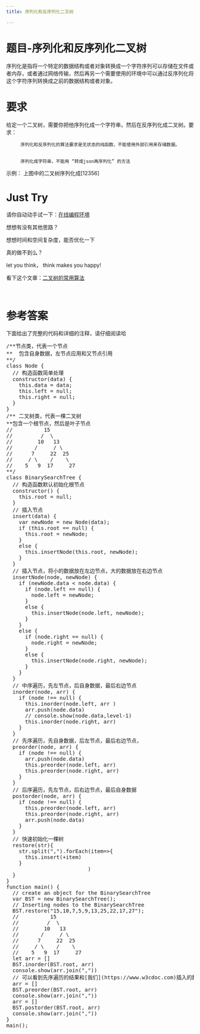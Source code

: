 ```yaml
---
title: 序列化和反序列化二叉树

---
```


# 题目-序列化和反序列化二叉树

  序列化是指将一个特定的数据结构或者对象转换成一个字符序列可以存储在文件或者内存，或者通过网络传输，然后再另一个需要使用的环境中可以通过反序列化将这个字符序列转换成之前的数据结构或者对象。

# 要求

  给定一个二叉树，需要你把他序列化成一个字符串，然后在反序列化成二叉树。要求：

<div>
  <ol>
    
      序列化和反序列化的算法要求是无状态的纯函数，不能使用外部引用来存储数据。
    
    
      序列化成字符串，不能用 “转成json再序列化” 的方法
    
  </ol>
 示例： 上图中的二叉树序列化成[12356]
  
  <h1>
    Just Try
  </h1>
 请你自动动手试一下：<a href="https://www.f2e123.com/code?code=algorithm&pid=4330">在线编程环境</a>
  
 想想有没有其他思路？
  
 想想时间和空间复杂度，能否优化一下
  
 真的做不到么？
  
 let you think， think makes you happy!
  
 看下这个文章：<a href="https://cloud.tencent.com/developer/article/1125506">二叉树的常用算法</a>
  
 &nbsp;
  
  <h1>
    参考答案
  </h1>
 下面给出了完整的代码和详细的注释，请仔细阅读哈
  
  <pre class="EnlighterJSRAW" data-enlighter-language="null">/**节点类，代表一个节点
**  包含自身数据，左节点应用和又节点引用
**/
class Node {
  // 构造函数简单处理
  constructor(data) {
    this.data = data;
    this.left = null;
    this.right = null;
  }
}
/** 二叉树类，代表一棵二叉树
**包含一个根节点，然后是叶子节点
//          15
//         /  \
//        10   13
//       /     / \
//      7     22  25
//     / \    /    \
//    5   9  17     27
**/
class BinarySearchTree {
  // 构造函数默认初始化根节点
  constructor() {
    this.root = null;
  }
  // 插入节点
  insert(data) {
    var newNode = new Node(data);
    if (this.root == null) {
      this.root = newNode;
    }
    else {
      this.insertNode(this.root, newNode);
    }
  }
  // 插入节点，将小的数据放在左边节点，大的数据放在右边节点
  insertNode(node, newNode) {
    if (newNode.data &lt; node.data) {
      if (node.left == null) {
        node.left = newNode;
      }
      else {
        this.insertNode(node.left, newNode);
      }
    }
    else {
      if (node.right == null) {
        node.right = newNode;
      }
      else {
        this.insertNode(node.right, newNode);
      }
    }
  }
  // 中序遍历，先左节点，后自身数据，最后右边节点
  inorder(node, arr) {
    if (node !== null) {
      this.inorder(node.left, arr )
      arr.push(node.data)
      // console.show(node.data,level-1)
      this.inorder(node.right, arr)
    }
  }
  // 先序遍历，先自身数据，后左节点，最后右边节点，
  preorder(node, arr) {
    if (node !== null) {
      arr.push(node.data)
      this.preorder(node.left, arr)
      this.preorder(node.right, arr)
    }
  }
  // 后序遍历，先左节点，后右边节点，最后自身数据
  postorder(node, arr) {
    if (node !== null) {
      this.preorder(node.left, arr)
      this.preorder(node.right, arr)
      arr.push(node.data)
    }
  }
  // 快速初始化一棵树
  restore(str){
    str.split(",").forEach(item=&gt;{
      this.insert(+item)
    }
                          )
  }
}
function main() {
  // create an object for the BinarySearchTree
  var BST = new BinarySearchTree();
  // Inserting nodes to the BinarySearchTree
  BST.restore("15,10,7,5,9,13,25,22,17,27");
  //          15
  //         /  \
  //        10   13
  //       /     / \
  //      7     22  25
  //     / \    /    \
  //    5   9  17     27
  let arr = []
  BST.inorder(BST.root, arr)
  console.show(arr.join(","))
  // 可以看到先序遍历的结果和[我们](https://www.w3cdoc.com)插入的数据是一样的，可以用这个做序列化和反序列化
  arr = []
  BST.preorder(BST.root, arr)
  console.show(arr.join(","))
  arr = []
  BST.postorder(BST.root, arr)
  console.show(arr.join(","))
}
main();</pre>
 &nbsp;
  
 &nbsp;
  
 &nbsp;
</div>
